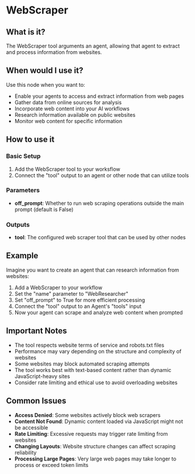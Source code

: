 # WebScraper

## What is it?

The WebScraper tool arguments an agent, allowing that agent to extract and process information from websites.

## When would I use it?

Use this node when you want to:

- Enable your agents to access and extract information from web pages
- Gather data from online sources for analysis
- Incorporate web content into your AI workflows
- Research information available on public websites
- Monitor web content for specific information

## How to use it

### Basic Setup

1. Add the WebScraper tool to your worksflow
1. Connect the "tool" output to an agent or other node that can utilize tools

### Parameters

- **off_prompt**: Whether to run web scraping operations outside the main prompt (default is False)

### Outputs

- **tool**: The configured web scraper tool that can be used by other nodes

## Example

Imagine you want to create an agent that can research information from websites:

1. Add a WebScraper to your workflow
1. Set the "name" parameter to "WebResearcher"
1. Set "off_prompt" to True for more efficient processing
1. Connect the "tool" output to an Agent's "tools" input
1. Now your agent can scrape and analyze web content when prompted

## Important Notes

- The tool respects website terms of service and robots.txt files
- Performance may vary depending on the structure and complexity of websites
- Some websites may block automated scraping attempts
- The tool works best with text-based content rather than dynamic JavaScript-heavy sites
- Consider rate limiting and ethical use to avoid overloading websites

## Common Issues

- **Access Denied**: Some websites actively block web scrapers
- **Content Not Found**: Dynamic content loaded via JavaScript might not be accessible
- **Rate Limiting**: Excessive requests may trigger rate limiting from websites
- **Changing Layouts**: Website structure changes can affect scraping reliability
- **Processing Large Pages**: Very large web pages may take longer to process or exceed token limits
